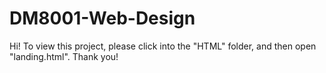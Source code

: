 # DM8001-Web-Design
Hi! To view this project, please click into the "HTML" folder, and then open "landing.html". Thank you!
